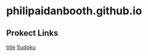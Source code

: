 # philipaidanbooth.github.io

## Prokect Links
[title](https://philipaidanbooth.github.io/test/)
[Sudoku](README.md)
